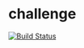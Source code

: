 # challenge

[![Build Status](https://travis-ci.org/yansal/challenge.svg?branch=master)](https://travis-ci.org/yansal/challenge)
